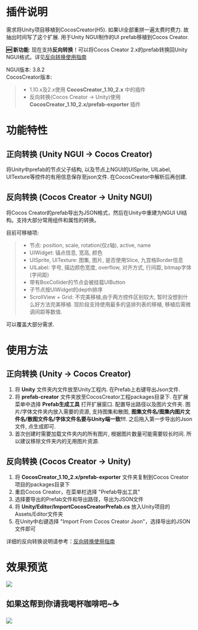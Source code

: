 # 插件说明
需求将Unity项目移植到CocosCreator(H5). 如果UI全部重拼一遍太费时费力. 故抽出时间写了这个扩展. 用于Unity NGUI制作的UI prefab移植到Cocos Creator.

**🆕 新功能**: 现在支持**反向转换**！可以将Cocos Creator 2.x的prefab转换回Unity NGUI格式。详见[反向转换使用指南](./REVERSE_CONVERSION_GUIDE.md)

NGUI版本: 3.8.2<br>
CocosCreator版本: 
> * 1.10.x及2.x使用 **CocosCreator_1.10_2.x** 中的插件
> * 反向转换(Cocos Creator → Unity)使用 **CocosCreator_1.10_2.x/prefab-exporter** 插件

# 功能特性

## 正向转换 (Unity NGUI → Cocos Creator)
将Unity中prefab的节点父子结构, 以及节点上NGUI的UISprite, UILabel, UITexture等控件的有用信息保存至json文件. 在CocosCreator中解析后再创建.

## 反向转换 (Cocos Creator → Unity NGUI)
将Cocos Creator的prefab导出为JSON格式，然后在Unity中重建为NGUI UI结构。支持大部分常用组件和属性的转换。

目前可移植项:
> * 节点: position, scale, rotation(仅z轴), active, name
> * UIWidget: 锚点信息, 宽高, 颜色
> * UISprite, UITexture: 图集, 图片, 是否使用Slice, 九宫格Border信息
> * UILabel: 字号, 描边颜色宽度, overflow, 对齐方式, 行间距, bitmap字体(字间距)
> * 带有BoxCollider的节点会被挂载UIButton
> * 子节点按UIWidget的depth排序
> * ScrollView + Grid: 不完美移植,由于两方控件区别较大, 暂时没想到什么好方法完美移植. 现阶段支持使用最多的竖排列表的移植, 移植后需微调间距等数值.

可以覆盖大部分需求.

# 使用方法

## 正向转换 (Unity → Cocos Creator)
1. 将 **Unity** 文件夹内文件放至Unity工程内. 在Prefab上右键导出Json文件.
2. 将 **prefab-creator** 文件夹放至CocosCreator工程packages目录下. 在扩展菜单中选择 **Prefab生成工具** 打开扩展窗口. 配置导出路径以及图片文件夹. 图片/字体文件夹内放入需要的资源, 支持图集和散图, **图集文件名/图集内图片文件名/散图文件名/字体文件名要与Unity端一致!!!**. 之后拖入第一步导出的Json文件, 点生成即可. 
3. 首次创建时需要加载文件夹内的所有图片, 根据图片数量可能需要较长时间. 所以建议移除文件夹内的无用图片资源.

## 反向转换 (Cocos Creator → Unity)
1. 将 **CocosCreator_1.10_2.x/prefab-exporter** 文件夹复制到Cocos Creator项目的packages目录下
2. 重启Cocos Creator，在菜单栏选择 "Prefab导出工具"
3. 选择要导出的Prefab文件和导出路径，导出为JSON文件
4. 将 **Unity/Editor/ImportCocosCreatorPrefab.cs** 放入Unity项目的Assets/Editor文件夹
5. 在Unity中右键选择 "Import From Cocos Creator Json"，选择导出的JSON文件即可

详细的反向转换说明请参考：[反向转换使用指南](./REVERSE_CONVERSION_GUIDE.md)

# 效果预览
![](https://github.com/glegoo/ngui-cocos-creator-convertor/blob/master/example.gif?raw=true)

## 如果这帮到你请我喝杯咖啡吧~:coffee:
![](https://github.com/glegoo/ngui-cocos-creator-convertor/blob/master/hmj.png?raw=true&v=2)